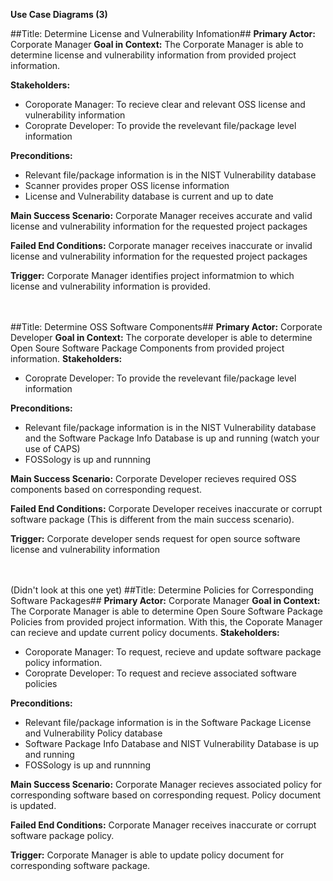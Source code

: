 **Use Case Diagrams (3)**

##Title: Determine License and Vulnerability Infomation##
**Primary Actor:** Corporate Manager
**Goal in Context:** The Corporate Manager is able to determine license and vulnerability information from provided project information.

**Stakeholders:**
  - Coroporate Manager: To recieve clear and relevant OSS license and vulnerability information
  - Coroprate Developer: To provide the revelevant file/package level information

**Preconditions:**
  - Relevant file/package information is in the NIST Vulnerability database 
  - Scanner provides proper OSS license information
  - License and Vulnerability database is current and up to date
  
**Main Success Scenario:** Corporate Manager receives accurate and valid license and vulnerability information for the requested project packages

**Failed End Conditions:**  Corporate manager receives inaccurate or invalid license and vulnerability information for the requested project packages

**Trigger:** Corporate Manager identifies project informatmion to which license and vulnerability information is provided.



<br> <br>
##Title: Determine OSS Software Components##
**Primary Actor:** Corporate Developer
**Goal in Context:** The corporate developer is able to determine Open Soure Software Package Components from provided project information. 
**Stakeholders:**
  - Coroprate Developer: To provide the revelevant file/package level information

**Preconditions:**
  - Relevant file/package information is in the NIST Vulnerability database and the Software Package Info Database is up and running (watch your use of CAPS)
  - FOSSology is up and runnning
  
**Main Success Scenario:** Corporate Developer recieves required OSS components based on corresponding request.

**Failed End Conditions:** Corporate Developer receives inaccurate or corrupt software package (This is different from the main success scenario). 

**Trigger:** Corporate developer sends request for open source software license and vulnerability information


<br> <br>
(Didn't look at this one yet)
##Title: Determine Policies for Corresponding Software Packages##
**Primary Actor:** Corporate Manager
**Goal in Context:** The Corporate Manager is able to determine Open Soure Software Package Policies from provided project information. With this, the Coporate Manager can recieve and update current policy documents.
**Stakeholders:**
  - Coroporate Manager: To request, recieve and update software package policy information.
  - Coroprate Developer: To request and recieve associated software policies

**Preconditions:**
  - Relevant file/package information is in the Software Package License and Vulnerability Policy database 
  - Software Package Info Database and NIST Vulnerability Database is up and running
  - FOSSology is up and runnning
  
**Main Success Scenario:** Corporate Manager recieves associated policy for corresponding software based on corresponding request. Policy document is updated.

**Failed End Conditions:** Corporate Manager receives inaccurate or corrupt software package policy.

**Trigger:** Corporate Manager is able to update policy document for corresponding software package.

